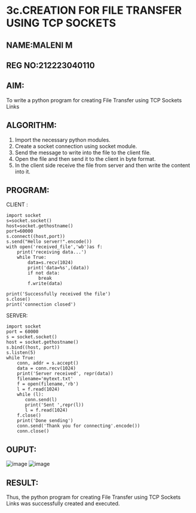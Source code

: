 # 3c.CREATION FOR FILE TRANSFER USING TCP SOCKETS
## NAME:MALENI M
## REG NO:212223040110
## AIM:
To write a python program for creating File Transfer using TCP Sockets Links
## ALGORITHM:
1. Import the necessary python modules.
2. Create a socket connection using socket module.
3. Send the message to write into the file to the client file.
4. Open the file and then send it to the client in byte format.
5. In the client side receive the file from server and then write the content into it.
## PROGRAM:
CLIENT :
```
import socket
s=socket.socket()
host=socket.gethostname()
port=60000
s.connect((host,port))
s.send("Hello server!".encode())
with open('received_file','wb')as f:
    print('receiving data...')
    while True:
        data=s.recv(1024)
        print('data=%s',(data))
        if not data:
            break
        f.write(data)

print('Successfully received the file')
s.close()
print('connection closed')
```
SERVER:
```
import socket                    
port = 60000                    
s = socket.socket()              
host = socket.gethostname()      
s.bind((host, port))              
s.listen(5)                      
while True: 
    conn, addr = s.accept()      
    data = conn.recv(1024) 
    print('Server received', repr(data)) 
    filename='mytext.txt' 
    f = open(filename,'rb') 
    l = f.read(1024) 
    while (l): 
       conn.send(l) 
       print('Sent ',repr(l)) 
       l = f.read(1024) 
    f.close() 
    print('Done sending') 
    conn.send('Thank you for connecting'.encode()) 
    conn.close()

```
## OUPUT:
![image](https://github.com/user-attachments/assets/01b64525-e522-4568-bc71-63ad424330bb)
![image](https://github.com/user-attachments/assets/5d85909a-6e50-40bd-b0b4-5aa1d77c6dc7)


## RESULT:
Thus, the python program for creating File Transfer using TCP Sockets Links was 
successfully created and executed.
